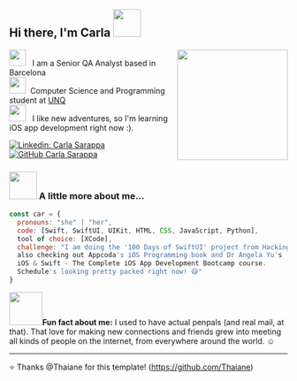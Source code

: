 <h2> Hi there, I'm Carla <img src="https://media0.giphy.com/media/S8Gj5ShbFsH011mZIS/giphy.gif" width="50"></h2>
<img align='right' src="https://media2.giphy.com/media/L12Zh0n6ut42L1CeJg/giphy.gif" width="200">
<p><img src="https://media2.giphy.com/media/gLzyDbZHPBPkGmzvQH/giphy.gif" width="30">&nbsp;&nbsp;&nbsp;I am a Senior QA Analyst based in Barcelona</br>
<img src="https://media2.giphy.com/media/gLzyDbZHPBPkGmzvQH/giphy.gif" width="30">&nbsp;&nbsp;Computer Science and Programming student at <a href="https://www.unq.edu.ar/">UNQ</a><br>
<img src="https://media2.giphy.com/media/gLzyDbZHPBPkGmzvQH/giphy.gif" width="30">&nbsp;&nbsp;&nbsp;I like new adventures, so I'm learning iOS app development right now :).
</p>

[![Linkedin: Carla Sarappa](https://img.shields.io/badge/-CarlaSarappa-blue?style=flat-square&logo=Linkedin&logoColor=white&link=https://www.linkedin.com/in/carlasarappa/)](https://www.linkedin.com/in/carlasarappa/)
[![GitHub Carla Sarappa](https://img.shields.io/github/followers/carlasarappa?label=follow&style=social)](https://github.com/carlasarappa)


### <img src="https://media3.giphy.com/media/ihAXNlpbVHMYiJy9ZP/giphy.gif" width="50"> A little more about me...  

```javascript
const car = {
  pronouns: "she" | "her",
  code: [Swift, SwiftUI, UIKit, HTML, CSS, JavaScript, Python],
  tool of choice: [XCode],
  challenge: "I am doing the '100 Days of SwiftUI' project from Hacking With Swift (Paul Hudson), 
  also checking out Appcoda's iOS Programming book and Dr Angela Yu's 
  iOS & Swift - The Complete iOS App Development Bootcamp course. 
  Schedule's looking pretty packed right now! 😅"
}
```

<p><img src="https://media1.giphy.com/media/dUfpiUa5Qr4LspOwhL/giphy.gif" width="60"><b>Fun fact about me:</b> I used to have actual penpals (and real mail, at that). That love for making new connections and friends grew into meeting all kinds of people on the internet, from everywhere around the world. ☺️</p>

---

⭐️ Thanks @Thaiane for this template! (https://github.com/Thaiane)

<!--
**carlasarappa/carlasarappa** is a ✨ _special_ ✨ repository because its `README.md` (this file) appears on your GitHub profile.

Here are some ideas to get you started:

- 🔭 I’m currently working on ...
- 🌱 I’m currently learning ...
- 👯 I’m looking to collaborate on ...
- 🤔 I’m looking for help with ...
- 💬 Ask me about ...
- 📫 How to reach me: ...
- 😄 Pronouns: ...
- ⚡ Fun fact: ...
### Hi there 👋
-->
